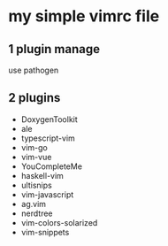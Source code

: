 # my simple vimrc file

## 1 plugin manage
  use pathogen

## 2 plugins

  * DoxygenToolkit
  * ale
  * typescript-vim
  * vim-go
  * vim-vue
  * YouCompleteMe
  * haskell-vim
  * ultisnips
  * vim-javascript
  * ag.vim
  * nerdtree
  * vim-colors-solarized
  * vim-snippets
